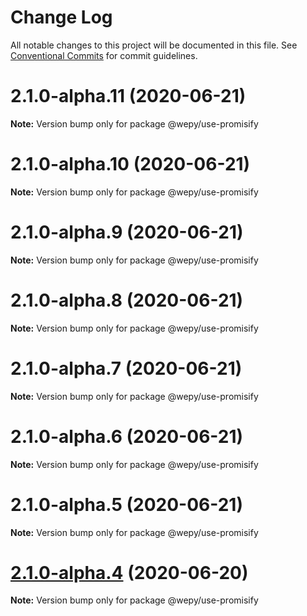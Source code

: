 # Change Log

All notable changes to this project will be documented in this file.
See [Conventional Commits](https://conventionalcommits.org) for commit guidelines.

# 2.1.0-alpha.11 (2020-06-21)

**Note:** Version bump only for package @wepy/use-promisify





# 2.1.0-alpha.10 (2020-06-21)

**Note:** Version bump only for package @wepy/use-promisify





# 2.1.0-alpha.9 (2020-06-21)

**Note:** Version bump only for package @wepy/use-promisify





# 2.1.0-alpha.8 (2020-06-21)

**Note:** Version bump only for package @wepy/use-promisify





# 2.1.0-alpha.7 (2020-06-21)

**Note:** Version bump only for package @wepy/use-promisify





# 2.1.0-alpha.6 (2020-06-21)

**Note:** Version bump only for package @wepy/use-promisify





# 2.1.0-alpha.5 (2020-06-21)

**Note:** Version bump only for package @wepy/use-promisify





# [2.1.0-alpha.4](https://github.com/Tencent/wepy/compare/v2.1.0-alpha.2...v2.1.0-alpha.4) (2020-06-20)

**Note:** Version bump only for package @wepy/use-promisify
